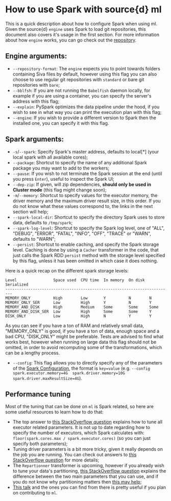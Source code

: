 # How to use Spark with source{d} ml

This is a quick description about how to configure Spark when using ml. Given the source{d} `engine` uses Spark to load git repositories, this document also covers it's usage in the first section. For more information about how `engine` works, you can go check out the [repository](https://github.com/src-d/engine).

## Engine arguments:

* `--repository-format`: The `engine` expects you to point towards folders containing Siva files by default, however using this flag you can also choose to use regular git repositories with `standard` or bare git repositories with `bare`;
* `--bblfsh`: If you are not running the `Babelfish` daemon locally, for example if you are using a container, you can specify the server's address with this flag;
* `--explain`: PySpark optimizes the data pipeline under the hood, if you wish to see in what way you can print the execution plan with this flag;
* `--engine`: If you wish to provide a different version to Spark then the installed one, you can specify it with this flag.

## Spark arguments:

* `-s`/`--spark`: Specify Spark's master address, defaults to local\[\*\] \(your local spark with all available cores\);
* `--package`: Shortcut to specify the name of any additional Spark package you may want to add to the workers;
* `--pause`: If you wish to not terminate the Spark session at the end \(until you press `Enter`\), useful to inspect the Spark UI;
* `--dep-zip`: If given, will zip dependencies, **should only be used in Cluster mode** \(this flag might change soon\);
* `-m`/`--memory`: Shortcut to specify values for the executor memory, the driver memory and the maximum driver result size, in this order. If you do not know what these values correspond to, the links in the next section will help;
* `--spark-local-dir`: Shortcut to specify the directory Spark uses to store data, defaults to `/tmp/spark`;
* `--spark-log-level`: Shortcut to specify the Spark log level, one of "ALL", "DEBUG", "ERROR", "FATAL", "INFO", "OFF", "TRACE" or "WARN", defaults to "WARN";
* `--persist`: Shortcut to enable caching, and specify the Spark storage level. Caching is done by using a `Cacher` transformer in the code, that just calls the Spark RDD `persist` method with the storage level specified by this flag, unless it has been omitted in which case it does nothing.

Here is a quick recap on the different spark storage levels:

```text
Level                Space used  CPU time  In memory  On disk  Serialized
-------------------------------------------------------------------------
MEMORY_ONLY          High        Low       Y          N        N
MEMORY_ONLY_SER      Low         High      Y          N        Y
MEMORY_AND_DISK      High        Medium    Some       Some     Some
MEMORY_AND_DISK_SER  Low         High      Some       Some     Y
DISK_ONLY            Low         High      N          Y        Y
```

As you can see if you have a ton of RAM and relatively small data, "MEMORY\_ONLY" is good, if you have a ton of data, enough space and a bad CPU, "DISK\_ONLY" might be preferable. Tests are advised to find what works best, however when running on large data this flag should not be omitted, in order to avoid recomputing some of the transformations, which can be a lengthy process.

* `--config`: This flag allows you to directly specify any of the parameters of the [Spark Configuration](https://spark.apache.org/docs/2.2.0/configuration.html), the format is `key=value` \(e.g. `--config spark.executor.memory=4G  spark.driver.memory=10G spark.driver.maxResultSize=4G`\).

## Performance tuning

Most of the tuning that can be done on `ml` is Spark related, so here are some useful resources to learn how to do that:

* The top answer to [this StackOverflow question](https://stackoverflow.com/questions/37871194/how-to-tune-spark-executor-number-cores-and-executor-memory) explains how to tune all executor related parameters. It is not up to date regarding how to specify the number of executors, which Spark calculates with: `floor(spark.cores.max / spark.executor.cores)` \(so you can just specify both parameters\);
* Tuning driver parameters is a bit more tricky, given it really depends on the job you are running. You can check out answers to [this StackOverflow question](https://stackoverflow.com/questions/27181737/how-to-deal-with-executor-memory-and-driver-memory-in-spark) for more details;
* The `Repartionner` transformer is upcoming, however if you already wish to tune your data's partitioning, [this StackOverflow question](https://stackoverflow.com/questions/45704156/what-is-the-difference-between-spark-sql-shuffle-partitions-and-spark-default-pa) explains the difference between the two main parameters that you can use, and if you do not know why partitioning matters then [this may help](https://hackernoon.com/managing-spark-partitions-with-coalesce-and-repartition-4050c57ad5c4);
* [This talk](https://www.youtube.com/watch?v=WyfHUNnMutg) and the ones you can find from there is pretty useful if you plan on contributing to `ml`.

